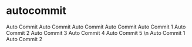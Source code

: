# autocommit
Auto Commit
Auto Commit
Auto Commit
Auto Commit
Auto Commit 1
Auto Commit 2
Auto Commit 3
Auto Commit 4
Auto Commit 5
\n
Auto Commit 1
Auto Commit 2
